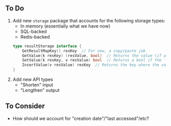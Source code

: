 ## To Do
1. Add new `storage` package that accounts for the following storage types:
    - In memory (essentially what we have now)
    - SQL-backed
    - Redis-backed
    ```go
    type resultStorage interface {
        GetResultMapKey() resKey  // For now, a copy/paste job
        GetValue(k resKey) (resValue, bool)  // Returns the value (if any), as well as a bool for if there was a value. Parallel to the `map` access.
        SetValue(k resKey, v resValue) bool  // Returns a bool if the `set` was successful
        InsertValue(v resValue) resKey  // Returns the key where the value can be found
    }
    ```
2. Add new API types
    - "Shorten" input
    - "Lengthen" output

## To Consider
* How should we account for "creation date"/"last accessed"/etc?
